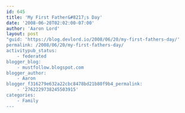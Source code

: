 ```yaml
---
id: 645
title: 'My First Father&#8217;s Day'
date: '2008-06-20T02:02:00-07:00'
author: 'Aaron Lord'
layout: post
"guid: 'https://blog.devlord.io/2008/06/20/my-first-fathers-day/'
permalink: /2008/06/20/my-first-fathers-day/
activitypub_status:
    - federated
blogger_blog:
    - mustfollow.blogspot.com
blogger_author:
    - Aaron
blogger_f316279e632a22cbc8478bd21b80f9b4_permalink:
    - '2762229738245503915'
categories:
    - Family
---
```


<a href="http://bp1.blogger.com/_OZWxOfjIgdA/SFsQA2xVwSI/AAAAAAAAADA/QFo62J4kDGc/s1600-h/IMG_0260.JPG"><img src="http://bp1.blogger.com/_OZWxOfjIgdA/SFsQA2xVwSI/AAAAAAAAADA/QFo62J4kDGc/s320/IMG_0260.JPG" alt="" border="0" /></a><a href="http://bp3.blogger.com/_OZWxOfjIgdA/SFsQN6LTlcI/AAAAAAAAADI/oL2FAeoAZJ4/s1600-h/IMG_0258.JPG"><img src="http://bp3.blogger.com/_OZWxOfjIgdA/SFsQN6LTlcI/AAAAAAAAADI/oL2FAeoAZJ4/s320/IMG_0258.JPG" alt="" border="0" /></a><div class="blogger-post-footer"><img width='1' height='1' src='' alt='' /></div>